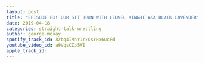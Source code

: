 ```yaml
---
layout: post
title: "EPISODE 80! OUR SIT DOWN WITH LIONEL KINGHT AKA BLACK LAVENDER"
date: 2019-04-18
categories: straight-talk-wrestling
author: george-mckay
spotify_track_id: 32bq4IMhY1rxOsYHx6uoFd
youtube_video_id: a9VqsCZp5VE
apple_track_id: 
---
```

